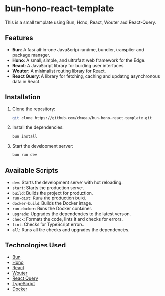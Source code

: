# bun-hono-react-template

This is a small template using Bun, Hono, React, Wouter and React-Query.

## Features

- **Bun**: A fast all-in-one JavaScript runtime, bundler, transpiler and package
  manager.
- **Hono**: A small, simple, and ultrafast web framework for the Edge.
- **React**: A JavaScript library for building user interfaces.
- **Wouter**: A minimalist routing library for React.
- **React Query**: A library for fetching, caching and updating asynchronous
  data in React.

## Installation

1. Clone the repository:
   ```bash
   git clone https://github.com/chneau/bun-hono-react-template.git
   ```
2. Install the dependencies:
   ```bash
   bun install
   ```
3. Start the development server:
   ```bash
   bun run dev
   ```

## Available Scripts

- `dev`: Starts the development server with hot reloading.
- `start`: Starts the production server.
- `build`: Builds the project for production.
- `run-dist`: Runs the production build.
- `docker-build`: Builds the Docker image.
- `run-docker`: Runs the Docker container.
- `upgrade`: Upgrades the dependencies to the latest version.
- `check`: Formats the code, lints it and checks for errors.
- `lint`: Checks for TypeScript errors.
- `all`: Runs all the checks and upgrades the dependencies.

## Technologies Used

- [Bun](https://bun.sh/)
- [Hono](https://hono.dev/)
- [React](https://react.dev/)
- [Wouter](https://github.com/molefrog/wouter)
- [React Query](https://tanstack.com/query/latest)
- [TypeScript](https://www.typescriptlang.org/)
- [Docker](https://www.docker.com/)
